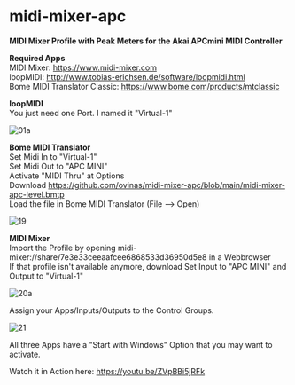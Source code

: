 # midi-mixer-apc
<b>MIDI Mixer Profile with Peak Meters for the Akai APCmini MIDI Controller</b>

<b>Required Apps</b><br>
MIDI Mixer: https://www.midi-mixer.com<br>
loopMIDI: http://www.tobias-erichsen.de/software/loopmidi.html<br>
Bome MIDI Translator Classic: https://www.bome.com/products/mtclassic<br>


<b>loopMIDI</b><br>
You just need one Port. I named it "Virtual-1"<br>

![01a](https://user-images.githubusercontent.com/48880341/115956440-f1c70d00-a4fc-11eb-93ac-643d93d0f7fe.png)<br>


<b>Bome MIDI Translator</b><br>
Set Midi In to "Virtual-1"<br>
Set Midi Out to "APC MINI"<br>
Activate "MIDI Thru" at Options<br>
Download https://github.com/ovinas/midi-mixer-apc/blob/main/midi-mixer-apc-level.bmtp<br>
Load the file in Bome MIDI Translator (File --> Open)<br>

![19](https://user-images.githubusercontent.com/48880341/115948214-1b684000-a4cd-11eb-831a-70f1cf47fee0.png)<br>

<b>MIDI Mixer</b><br>
Import the Profile by opening midi-mixer://share/7e3e33ceeaafcee6868533d36950d5e8 in a Webbrowser<br>
If that profile isn't available anymore, download 
Set Input to "APC MINI" and Output to "Virtual-1"<br>

![20a](https://user-images.githubusercontent.com/48880341/115956506-787bea00-a4fd-11eb-837e-20ee1c6569c1.png)<br>

Assign your Apps/Inputs/Outputs to the Control Groups.<br>

![21](https://user-images.githubusercontent.com/48880341/115949006-0641e000-a4d2-11eb-8f56-a327e795de54.png)<br>

All three Apps have a "Start with Windows" Option that you may want to activate.<br>

Watch it in Action here: https://youtu.be/ZVpBBi5jRFk
